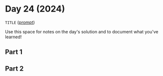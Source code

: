 # Day 24 (2024)

`TITLE` ([prompt](https://adventofcode.com/2024/day/24))

Use this space for notes on the day's solution and to document what you've learned!

## Part 1

## Part 2

